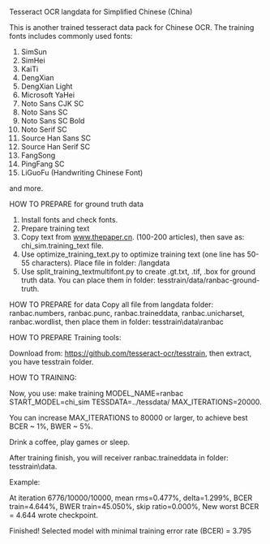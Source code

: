 Tesseract OCR langdata for Simplified Chinese (China)

This is another trained tesseract data pack for Chinese OCR.
The training fonts includes commonly used fonts:

1. SimSun 
2. SimHei 
3. KaiTi 
4. DengXian 
5. DengXian Light 
6. Microsoft YaHei 
7. Noto Sans CJK SC
8. Noto Sans SC
9. Noto Sans SC Bold 
10. Noto Serif SC
11. Source Han Sans SC
12. Source Han Serif SC
13. FangSong
14. PingFang SC
15. LiGuoFu (Handwriting Chinese Font)

and more.

HOW TO PREPARE for ground truth data
1. Install fonts and check fonts.
2. Prepare training text
3. Copy text from www.thepaper.cn. (100-200 articles), then save as: chi_sim.training_text file.
4. Use optimize_training_text.py to optimize training text (one line has 50-55 characters). Place file in folder: /langdata
5. Use split_training_textmultifont.py to create .gt.txt, .tif, .box for ground truth data. You can place them in folder: tesstrain/data/ranbac-ground-truth.

HOW TO PREPARE for data
Copy all file from langdata folder: ranbac.numbers, ranbac.punc, ranbac.traineddata, ranbac.unicharset, ranbac.wordlist, then place them in folder: tesstrain\data\ranbac

HOW TO PREPARE Training tools:

Download from: https://github.com/tesseract-ocr/tesstrain, then extract, you have tesstrain folder. 

HOW TO TRAINING:

Now, you use:  make training MODEL_NAME=ranbac START_MODEL=chi_sim TESSDATA=../tessdata/ MAX_ITERATIONS=20000.

You can increase MAX_ITERATIONS to 80000 or larger, to achieve best BCER ~ 1%, BWER ~ 5%.

Drink a coffee, play games or sleep.

After training finish, you will receiver ranbac.traineddata in folder: tesstrain\data. 

Example: 

At iteration 6776/10000/10000, mean rms=0.477%, delta=1.299%, BCER train=4.644%, BWER train=45.050%, skip ratio=0.000%, New worst BCER = 4.644 wrote checkpoint.

Finished! Selected model with minimal training error rate (BCER) = 3.795


